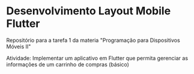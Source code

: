 # Desenvolvimento Layout Mobile Flutter
Repositório para a tarefa 1 da materia "Programação para Dispositivos Móveis II"

Atividade:
Implementar um aplicativo em Flutter que permita gerenciar as informações de um carrinho de compras (básico)
